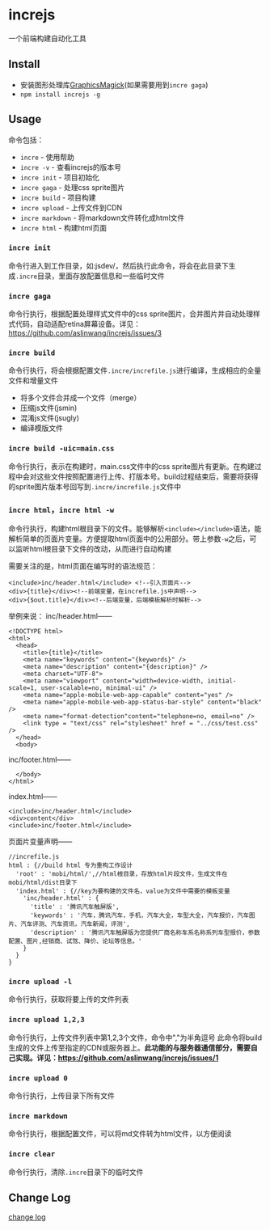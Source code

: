 increjs
============

一个前端构建自动化工具

Install
-------
* 安装图形处理库[GraphicsMagick](https://github.com/aslinwang/increjs/tree/master/misc)(如果需要用到`incre gaga`)
* `npm install increjs -g`

Usage
-----
命令包括：
* `incre` - 使用帮助
* `incre -v` - 查看increjs的版本号
* `incre init` - 项目初始化
* `incre gaga` - 处理css sprite图片
* `incre build` - 项目构建
* `incre upload` - 上传文件到CDN
* `incre markdown` - 将markdown文件转化成html文件
* `incre html` - 构建html页面

### `incre init`

命令行进入到工作目录，如:jsdev/，然后执行此命令，将会在此目录下生成`.incre`目录，里面存放配置信息和一些临时文件

### `incre gaga`

命令行执行，根据配置处理样式文件中的css sprite图片，合并图片并自动处理样式代码，自动适配retina屏幕设备。详见：https://github.com/aslinwang/increjs/issues/3

### `incre build`

命令行执行，将会根据配置文件`.incre/increfile.js`进行编译，生成相应的全量文件和增量文件
* 将多个文件合并成一个文件（merge）
* 压缩js文件(jsmin)
* 混淆js文件(jsugly)
* 编译模版文件

### `incre build -uic=main.css`

命令行执行，表示在构建时，main.css文件中的css sprite图片有更新。在构建过程中会对这些文件按照配置进行上传、打版本号。build过程结束后，需要将获得的sprite图片版本号回写到`.incre/increfile.js`文件中

### `incre html`，`incre html -w`

命令行执行，构建html根目录下的文件。能够解析`<include></include>`语法，能解析简单的页面片变量。方便提取html页面中的公用部分。带上参数`-w`之后，可以监听html根目录下文件的改动，从而进行自动构建

需要关注的是，html页面在编写时的语法规范：
```
<include>inc/header.html</include> <!--引入页面片-->
<div>{title}</div><!--前端变量，在increfile.js中声明-->
<div>{$out.title}</div><!--后端变量，后端模板解析时解析-->
```

举例来说：
inc/header.html——
```
<!DOCTYPE html>
<html>
  <head>
    <title>{title}</title>
    <meta name="keywords" content="{keywords}" />
    <meta name="description" content="{description}" />
    <meta charset="UTF-8">
    <meta name="viewport" content="width=device-width, initial-scale=1, user-scalable=no, minimal-ui" />
    <meta name="apple-mobile-web-app-capable" content="yes" />
    <meta name="apple-mobile-web-app-status-bar-style" content="black" />
    <meta name="format-detection"content="telephone=no, email=no" />
    <link type = "text/css" rel="stylesheet" href = "../css/test.css" /> 
  </head>
  <body>
```

inc/footer.html——
```
  </body>
</html>
```

index.html——
```
<include>inc/header.html</include>
<div>content</div>
<include>inc/footer.html</include>
```

页面片变量声明——
```
//increfile.js
html : {//build html 专为重构工作设计
  'root' : 'mobi/html/',//html根目录，存放html片段文件，生成文件在mobi/html/dist目录下
  'index.html' : {//key为要构建的文件名，value为文件中需要的模板变量
    'inc/header.html' : {
      'title' : '腾讯汽车触屏版',
      'keywords' : '汽车，腾讯汽车，手机，汽车大全，车型大全，汽车报价，汽车图片、汽车评测、汽车资讯，汽车新闻，评测',
      'description' : '腾讯汽车触屏版为您提供厂商名称车系名称系列车型报价，参数配置、图片,经销商、试驾、降价、论坛等信息。'
    }
  }
}
```

### `incre upload -l`

命令行执行，获取将要上传的文件列表

### `incre upload 1,2,3`

命令行执行，上传文件列表中第1,2,3个文件，命令中","为半角逗号
此命令将build生成的文件上传至指定的CDN或服务器上。**此功能的与服务器通信部分，需要自己实现。详见：https://github.com/aslinwang/increjs/issues/1**

### `incre upload 0`
命令行执行，上传目录下所有文件

### `incre markdown`

命令行执行，根据配置文件，可以将md文件转为html文件，以方便阅读

### `incre clear`

命令行执行，清除`.incre`目录下的临时文件

Change Log
----------
[change log](CHANGELOG.md)
